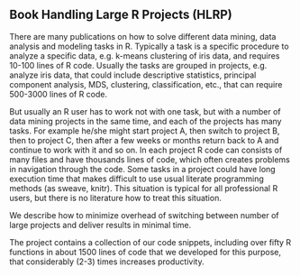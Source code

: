 ## Book Handling Large R Projects (HLRP)

There are many publications on how to solve different data mining, data analysis and modeling tasks in R. Typically a task is a specific procedure to analyze a specific data, e.g. k-means clustering of iris data, and requires 10-100 lines of R code. Usually the tasks are grouped in projects, e.g. analyze iris data, that could include descriptive statistics, principal component analysis, MDS, clustering, classification, etc., that can require 500-3000 lines of R code.

But usually an R user has to work not with one task, but with a number of data mining projects in the same time, and each of the projects has many tasks. For example he/she might start project A, then switch to project B, then to project C, then after a few weeks or months return back to A and continue to work with it and so on. In each project R code can consists of many files and have thousands lines of code, which often creates problems in navigation through the code. Some tasks in a project could have long execution time that makes difficult to use usual literate programming methods (as sweave, knitr).
This situation is typical for all professional R users, but there is no literature how to treat this situation.

We describe how to minimize overhead of switching between number of large projects and deliver results in minimal time.

The project contains a collection of our code snippets, including over fifty R functions in about 1500 lines of code that we developed for this purpose, that considerably (2-3) times increases productivity.
